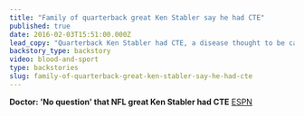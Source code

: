 ```yaml
---
title: "Family of quarterback great Ken Stabler say he had CTE"
published: true
date: 2016-02-03T15:51:00.000Z
lead_copy: "Quarterback Ken Stabler had CTE, a disease thought to be caused by blows to the head. This kind of news makes us wonder, will football become more of a fringe sport like boxing? Watch \"Blood and Sport.\" "
backstory_type: backstory
video: blood-and-sport
type: backstories
slug: family-of-quarterback-great-ken-stabler-say-he-had-cte
---
```


**Doctor: 'No question' that NFL great Ken Stabler had CTE**
[ESPN](http://espn.go.com/espn/otl/story/_/id/14703416/outside-lines-nfl-great-ken-stabler-diagnosed-cte-death)

